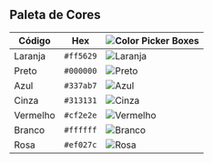 ## Paleta de Cores

| Código | Hex | ![Color Picker Boxes](https://draculatheme.com/static/img/color-boxes/eyedropper.png) |
| ------------ | --------- | ------------- |
| Laranja | `#ff5629` | ![Laranja](https://dummyimage.com/20x20/ff5729/000000.png&text=+) |
| Preto | `#000000` | ![Preto](https://dummyimage.com/20x20/000000/000000.png&text=+) |
| Azul | `#337ab7` | ![Azul](https://dummyimage.com/20x20/3379b7/000000.png&text=+) |
| Cinza | `#313131` | ![Cinza](https://dummyimage.com/20x20/313131/000000.png&text=+) |
| Vermelho | `#cf2e2e` | ![Vermelho](https://dummyimage.com/20x20/cf2e2e/000000.png&text=+) |
| Branco | `#ffffff` | ![Branco](https://dummyimage.com/20x20/ffffff/000000.png&text=+) |
| Rosa | `#ef027c` | ![Rosa](https://dummyimage.com/20x20/ef027c/000000.png&text=+) |